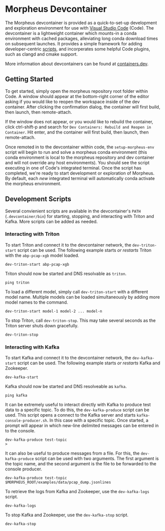 <!--
SPDX-FileCopyrightText: Copyright (c) 2022-2023, NVIDIA CORPORATION & AFFILIATES. All rights reserved.
SPDX-License-Identifier: Apache-2.0

Licensed under the Apache License, Version 2.0 (the "License");
you may not use this file except in compliance with the License.
You may obtain a copy of the License at

http://www.apache.org/licenses/LICENSE-2.0

Unless required by applicable law or agreed to in writing, software
distributed under the License is distributed on an "AS IS" BASIS,
WITHOUT WARRANTIES OR CONDITIONS OF ANY KIND, either express or implied.
See the License for the specific language governing permissions and
limitations under the License.
-->

# Morpheus Devcontainer

The Morpheus devcontainer is provided as a quick-to-set-up development and exploration environment for use with [Visual Studio Code](https://code.visualstudio.com) (Code). The devcontainer is a lightweight container which mounts-in a conda environment with cached packages, alleviating long conda download times on subsequent launches. It provides a simple framework for adding developer-centric [scripts](#scripts), and incorperates some helpful Code plugins, such as clangd and cmake support.

More information about devcontainers can be found at [containers.dev](https://containers.dev/).

## Getting Started

To get started, simply open the morpheus repository root folder within Code. A window should appear at the bottom-right corner of the editor asking if you would like to reopen the workspace inside of the dev container. After clicking the confirmation dialog, the container will first build, then launch, then remote-attach.

If the window does not appear, or you would like to rebuild the container, click ctrl-shift-p and search for `Dev Containers: Rebuild and Reopen in Container`. Hit enter, and the container will first build, then launch, then remote-attach.

Once remoted in to the devcontainer within code, the `setup-morpheus-env` script will begin to run and solve a morpheus conda environment (this conda environment is local to the morpheus repository and dev container and will not override any host environments). You should see the script executing in one of Code's integrated terminal. Once the script has completed, we're ready to start development or exploration of Morpheus. By default, each _new_ integrated terminal will automatically conda activate the morpheus environment.

## Development Scripts
Several convienient scripts are available in the devcontainer's `PATH` (`.devcontainer/bin`) for starting, stopping, and interacting with Triton and Kafka. More scripts can be added as needed.

### Interacting with Triton
To start Triton and connect it to the devcontainer network, the `dev-triton-start` script can be used. The following example starts _or restarts_ Triton with the `abp-pcap-xgb` model loaded.
```
dev-triton-start abp-pcap-xgb
```
Triton should now be started and DNS resolvable as `triton`.
```
ping triton
```
To load a different model, simply call `dev-triton-start` with a different model name. Multiple models can be loaded simultaneously by adding more model names to the command.
```
dev-triton-start model-1 model-2 ... model-n
```
To stop Triton, call `dev-triton-stop`. This may take several seconds as the Triton server shuts down gracefully.
```
dev-triton-stop
```
### Interacting with Kafka
To start Kafka and connect it to the devcontainer network, the `dev-kafka-start` script can be used. The following example starts _or restarts_ Kafka and Zookeeper.
```
dev-kafka-start
```
Kafka should now be started and DNS resolveable as `kafka`.
```
ping kafka
```
It can be extremely useful to interact directly with Kafka to produce test data to a specific topic. To do this, the `dev-kafka-produce` script can be used. This script opens a connect to the Kafka server and starts `kafka-console-producer.sh`. In this case with a specific topic. Once started, a prompt will appear in which new-line delimited messages can be entered in to the console.
```
dev-kafka-produce test-topic
>
```
It can also be useful to produce messages from a file. For this, the `dev-kafka-produce` script can be used with two arguments. The first argument is the topic name, and the second argument is the file to be forwarded to the console producer.
```
dev-kafka-produce test-topic $MORPHEUS_ROOT/examples/data/pcap_dump.jsonlines
```
To retrieve the logs from Kafka and Zookeeper, use the `dev-kafka-logs` script.
```
dev-kafka-logs
```
To stop Kafka and Zookeeper, use the `dev-kafka-stop` script.
```
dev-kafka-stop
```
